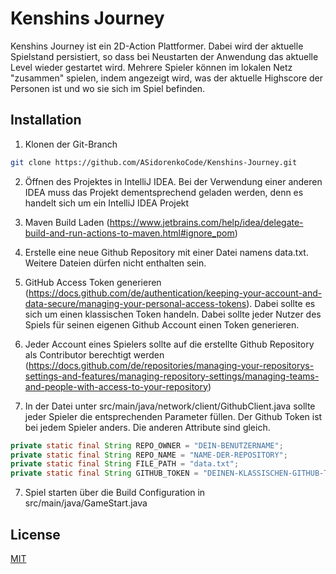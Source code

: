 # Kenshins Journey

Kenshins Journey ist ein 2D-Action Plattformer. Dabei wird der aktuelle Spielstand persistiert, so dass bei Neustarten
der Anwendung das aktuelle Level wieder gestartet wird. Mehrere Spieler können im lokalen Netz "zusammen" spielen, indem
angezeigt wird, was der aktuelle Highscore der Personen ist und wo sie sich im Spiel befinden.

## Installation

1. Klonen der Git-Branch

```bash
git clone https://github.com/ASidorenkoCode/Kenshins-Journey.git
```

2. Öffnen des Projektes in IntelliJ IDEA. Bei der Verwendung einer anderen IDEA muss das Projekt dementsprechend geladen
   werden, denn es handelt sich um ein IntelliJ IDEA Projekt

3. Maven Build Laden (https://www.jetbrains.com/help/idea/delegate-build-and-run-actions-to-maven.html#ignore_pom)

4. Erstelle eine neue Github Repository mit einer Datei namens data.txt. Weitere Dateien dürfen nicht enthalten sein.

5. GitHub Access Token
   generieren (https://docs.github.com/de/authentication/keeping-your-account-and-data-secure/managing-your-personal-access-tokens).
   Dabei sollte es sich um einen klassischen Token handeln. Dabei sollte jeder Nutzer des Spiels für seinen eigenen
   Github Account einen Token generieren.
6. Jeder Account eines Spielers sollte auf die erstellte Github Repository als Contributor berechtigt
   werden (https://docs.github.com/de/repositories/managing-your-repositorys-settings-and-features/managing-repository-settings/managing-teams-and-people-with-access-to-your-repository)

6. In der Datei unter src/main/java/network/client/GithubClient.java sollte jeder Spieler die entsprechenden Parameter
   füllen. Der Github Token ist bei jedem Spieler anders. Die anderen Attribute sind gleich.

```java
private static final String REPO_OWNER = "DEIN-BENUTZERNAME";
private static final String REPO_NAME = "NAME-DER-REPOSITORY";
private static final String FILE_PATH = "data.txt";
private static final String GITHUB_TOKEN = "DEINEN-KLASSISCHEN-GITHUB-TOKEN";
```

7. Spiel starten über die Build Configuration in src/main/java/GameStart.java

## License

[MIT](https://choosealicense.com/licenses/mit/)
